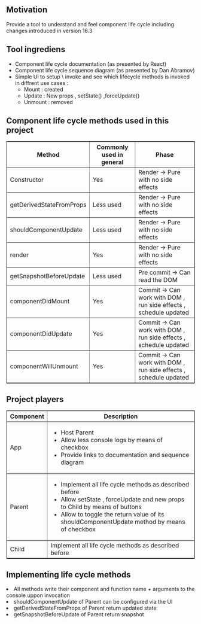 <h2>Motivation</h2>
Provide a tool to understand and feel component life cycle including changes introduced in version 16.3


<h2>Tool ingrediens</h2>
<ul>
  <li>Component life cycle documentation (as presented by React)</li>
  <li>Component life cycle sequence diagram (as presented by Dan Abramov)</li>
  <li>Simple UI to setup \ invoke and see which lifecycle methods is invoked in diffrent use cases :
<ul>
<li> Mount : created</li>
<li> Update : New props , setState() ,forceUpdate()</li> 
<li> Unmount : removed</li>
</ul>
</li>
</ul>

<h2>Component life cycle methods used in this project</h2>
<table border=1>
  <tr>
    <th>Method</th>
    <th>Commonly used in general</th> 
    <th>Phase</th> 
  </tr>
  <tr>
    <td>Constructor</th>
    <td>Yes</th> 
    <td>Render -> Pure with no side effects</th> 
  </tr>
 <tr>
    <td>getDerivedStateFromProps</th>
    <td>Less used</th> 
    <td>Render -> Pure with no side effects</th> 
  </tr>
 <tr>
    <td>shouldComponentUpdate</th>
    <td>Less used</th> 
    <td>Render -> Pure with no side effects</th> 
  </tr>
 <tr>
    <td>render</th>
    <td>Yes</th> 
    <td>Render -> Pure with no side effects</th> 
  </tr>
 <tr>
    <td>getSnapshotBeforeUpdate</th>
    <td>Less used</th> 
    <td>Pre commit -> Can read the DOM</th> 
  </tr>
 <tr>
    <td>componentDidMount</th>
    <td>Yes</th> 
    <td>Commit -> Can work with DOM , run side effects , schedule updated</th> 
  </tr>
 <tr>
    <td>componentDidUpdate</th>
    <td>Yes</th> 
    <td>Commit -> Can work with DOM , run side effects , schedule updated</th> 
  </tr>
 <tr>
    <td>componentWillUnmount</th>
    <td>Yes</th> 
    <td>Commit -> Can work with DOM , run side effects , schedule updated</th> 
  </tr>
</table>


<h2>Project players</h2>
<table border=1>
  <tr>
    <th>Component</th>
    <th>Description</th> 
  </tr>
  <tr>
    <td>App</th>
    <td>
    <ul>
    <li>Host Parent</li>
    <li>Allow less console logs by means of checkbox</li>
    <li>Provide links to documentation and sequence diagram</li>
    </ul>
    </th> 
  </tr>
  <tr>
    <td>Parent</th>
    <td><ul><li>Implement all life cycle methods as described before</li><li>Allow setState , forceUpdate and new props to Child by means of buttons</li><li>Allow to toggle the return value of its shouldComponentUpdate method by means of checkbox</li><ul></th> 
  </tr>
<tr>
    <td>Child</th>
    <td>Implement all life cycle methods as described before</th> 
  </tr>
</table>


<h2>Implementing life cycle methods</h2>
<li>All methods write their component and function name + arguments to the console uppon invocation</li>
<li>shouldComponentUpdate of Parent can be configured via the UI</li>
<li>getDerivedStateFromProps of Parent return updated state</li>
<li>getSnapshotBeforeUpdate of Parent return snapshot</li>



